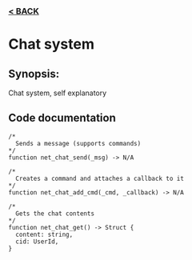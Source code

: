 ### [< BACK](start.md)

# Chat system
## Synopsis:
Chat system, self explanatory
## Code documentation
```gml
/*
  Sends a message (supports commands)
*/
function net_chat_send(_msg) -> N/A
```

```gml
/*
  Creates a command and attaches a callback to it
*/
function net_chat_add_cmd(_cmd, _callback) -> N/A
```

```gml
/*
  Gets the chat contents
*/
function net_chat_get() -> Struct {
  content: string,
  cid: UserId,
}
```